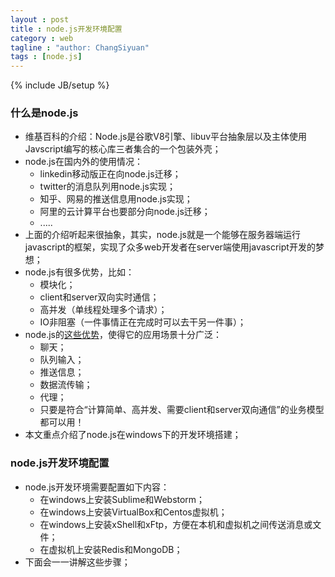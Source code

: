 ```yaml
---
layout : post
title : node.js开发环境配置
category : web
tagline : "author: ChangSiyuan"
tags : [node.js]
---
```

{% include JB/setup %}

### 什么是node.js
- 维基百科的介绍：Node.js是谷歌V8引擎、libuv平台抽象层以及主体使用Javscript编写的核心库三者集合的一个包装外壳；
- node.js在国内外的使用情况：
  - linkedin移动版正在向node.js迁移；
  - twitter的消息队列用node.js实现；
  - 知乎、网易的推送信息用node.js实现；
  - 阿里的云计算平台也要部分向node.js迁移；
  - .....
- 上面的介绍听起来很抽象，其实，node.js就是一个能够在服务器端运行javascript的框架，实现了众多web开发者在server端使用javascript开发的梦想；
- node.js有很多优势，比如：
  - 模块化；
  - client和server双向实时通信；
  - 高并发（单线程处理多个请求）；
  - IO非阻塞（一件事情正在完成时可以去干另一件事）；
- node.js的[这些优势](http://blog.jobbole.com/53736/)，使得它的应用场景十分广泛：
  - 聊天；
  - 队列输入；
  - 推送信息；
  - 数据流传输；
  - 代理；
  - 只要是符合“计算简单、高并发、需要client和server双向通信”的业务模型都可以用！
- 本文重点介绍了node.js在windows下的开发环境搭建；

### node.js开发环境配置
- node.js开发环境需要配置如下内容：
  - 在windows上安装Sublime和Webstorm；
  - 在windows上安装VirtualBox和Centos虚拟机；
  - 在windows上安装xShell和xFtp，方便在本机和虚拟机之间传送消息或文件；
  - 在虚拟机上安装Redis和MongoDB；
- 下面会一一讲解这些步骤；


